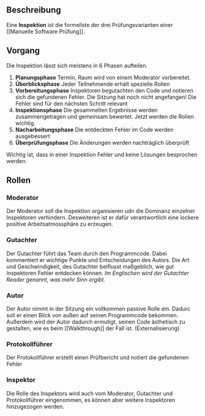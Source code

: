 ## Beschreibung
Eine **Inspektion** ist die formellste der drei Prüfungsvarianten einer [[Manuelle Software Prüfung]].

## Vorgang
Die Inspektion lässt sich meistens in 6 Phasen aufteilen.

1. **Planungsphase**
Termin, Raum wird von einem Moderator vorbereitet.
2. **Überblicksphase**
Jeder Teilnehmende erhält spezielle Rollen
3. **Vorbereitungsphase**
Inspektoren begutachten den Code und notieren sich die gefundenen Fehler. Die Sitzung hat noch nicht angefangen! Die Fehler sind für den nächsten Schritt relevant
4. **Inspektionsphase**
Die gesammelten Ergebnisse werden zusammengetragen und gemeinsam bewertet. Jetzt werden die Rollen wichtig.
5. **Nacharbeitungsphase**
Die entdeckten Fehler im Code werden ausgebessert
6. **Überprüfungsphase**
Die Änderungen werden nachträglich überprüft

Wichtig ist, dass in einer Inspektion Fehler und keine Lösungen besprochen werden.

## Rollen
### Moderator
Der Moderator soll die Inspektion organisieren udn die Dominanz einzelner Inspektoren verhindern.
Desweiteren ist er dafür verantwortlich eine lockere positive Arbeitsatmossphäre zu erzeugen.

### Gutachter
Der Gutachter führt das Team durch den Programmcode. Dabei kommentiert er wichtige Punkte und Entscheidungen des Autors.
Die Art und Geschwindigkeit, des Gutachter beiflusst maßgeblich, wie gut Inspektoren Fehler entdecken können.
*Im Englischen wird der Gutachter Reader genannt, was mehr Sinn ergibt.*

### Autor
Der Autor nimmt in der Sitzung ein vollkommen passive Rolle ein. Dadurc soll er einen Blick von außen auf seinen Programmcode bekommen.
Außerdem wird der Autor dadurch ermutigt, seinen Code ästhetisch zu gestalten, wie es beim [[Walkthrough]] der Fall ist. (Externalisierung)

### Protokollführer
Der Protokollführer erstellt einen Prüfbericht und notiert die gefundenen Fehler

### Inspektor
Die Rolle des Inspektors wird auch vom Moderator, Gutachter und Protokollführer eingenommen, es können aber weitere Inspektoren hinzugezogen werden.